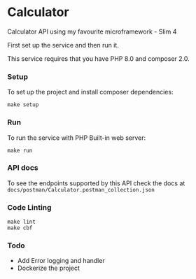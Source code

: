 # Calculator

Calculator API using my favourite microframework - Slim 4

First set up the service and then run it.

This service requires that you have PHP 8.0 and composer 2.0.

### Setup

To set up the project and install composer dependencies:

```
make setup
```

### Run

To run the service with PHP Built-in web server:

```
make run
```

### API docs

To see the endpoints supported by this API check the docs at `docs/postman/Calculator.postman_collection.json`

### Code Linting

```
make lint
make cbf
```

### Todo

* Add Error logging and handler
* Dockerize the project
